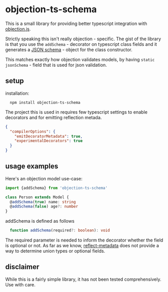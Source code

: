 # objection-ts-schema

This is a small library for providing better typescript integration with [objection.js](https://github.com/Vincit/objection.js/).

Strictly speaking this isn't really objection - specific. The gist of the library is that you use the `addSchema` - decorator on typescript class fields and it generates a [JSON schema](https://json-schema.org/) - object for the class constructor.

This matches exactly how objection validates models, by having `static jsonSchema` - field that is used for json validation.

## setup

installation:
```
  npm install objection-ts-schema
```

The project this is used in requires few typescript settings to enable decorators and for emitting 
reflection metada.

```json
{
  "compilerOptions": {
    "emitDecoratorMetadata": true,
    "experimentalDecorators": true
  }
}
```



## usage examples

Here's an objection model use-case:

```typescript
import {addSchema} from 'objection-ts-schema'

class Person extends Model {
  @addSchema(true) name: string
  @addSchema(false) age?: number
}
```

addSchema is defined as follows
```typescript
  function addSchema(required?: boolean): void
```
The required parameter is needed to inform the decorator whether the field is optional or not.
As far as we know, [reflect-metadata](https://github.com/rbuckton/reflect-metadata) does not provide a way to determine union types or optional fields.


## disclaimer 

While this is a fairly simple library, it has not been tested comprehensively. Use with care.





